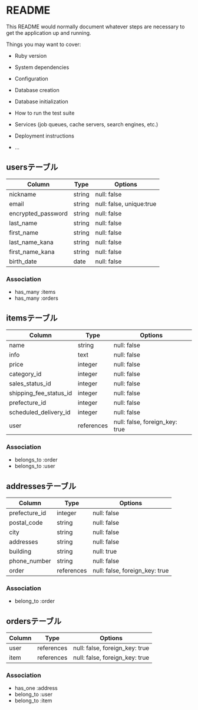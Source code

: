 # README

This README would normally document whatever steps are necessary to get the
application up and running.

Things you may want to cover:

* Ruby version

* System dependencies

* Configuration

* Database creation

* Database initialization

* How to run the test suite

* Services (job queues, cache servers, search engines, etc.)

* Deployment instructions

* ...




## usersテーブル

| Column                 | Type   | Options                 |
| -----------------------| ------ | ------------------------|
| nickname               | string | null: false             |
| email                  | string | null: false, unique:true|
| encrypted_password     | string | null: false             |
| last_name              | string | null: false             |
| first_name             | string | null: false             |
| last_name_kana         | string | null: false             |        
| first_name_kana        | string | null: false             |
| birth_date             | date   | null: false             |

### Association
- has_many :items
- has_many :orders
 


 ## itemsテーブル

| Column                 | Type           | Options                       |
| -----------------------| -------------- | ------------------------------|
| name                   | string         | null: false                   |
| info                   | text           | null: false                   |
| price                  | integer        | null: false                   |
| category_id            | integer        | null: false                   |  
| sales_status_id        | integer        | null: false                   |  
| shipping_fee_status_id | integer        | null: false                   | 
| prefecture_id          | integer        | null: false                   | 
| scheduled_delivery_id  | integer        | null: false                   |
| user                   | references     | null: false, foreign_key: true|


### Association
- belongs_to :order
- belongs_to :user

<!-- イメージはアクティブイメージで作成 -->


## addressesテーブル

| Column          | Type       | Options                         |
| ----------------| -----------| --------------------------------|
| prefecture_id   | integer    | null: false                     | 
| postal_code     | string     | null: false                     |
| city            | string     | null: false                     |
| addresses       | string     | null: false                     |
| building        | string     | null: true                      | 
| phone_number    | string     | null: false                     |
| order           | references | null: false, foreign_key: true  |



### Association
- belong_to :order

## ordersテーブル


| Column                 | Type          | Options                       |
| -----------------------| --------------| ------------------------------|
| user                   | references    | null: false, foreign_key: true|
| item                   | references    | null: false, foreign_key: true|


### Association
- has_one :address
- belong_to :user
- belong_to :item
 
